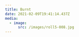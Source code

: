 ```yaml
---
title: Burnt
date: 2021-02-09T19:41:14.437Z
media:
  - image:
      src: /images/roll5-008.jpg
---
```


